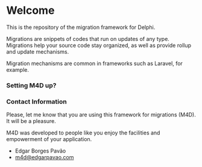 # Welcome #

This is the repository of the migration framework for Delphi. 

Migrations are snippets of codes that run on updates of any type. Migrations help your source code stay organized, as well as provide rollup and update mechanisms.

Migration mechanisms are common in frameworks such as Laravel, for example.

### Setting M4D up? ###


### Contact Information ###

Please, let me know that you are using this framework for migrations (M4D). It will be a pleasure.

M4D was developed to people like you enjoy the facilities and empowerment of your application.

* Edgar Borges Pavão
* m4d@edgarpavao.com